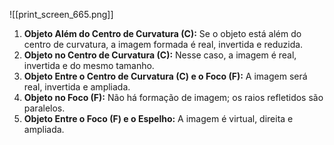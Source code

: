 ![[print_screen_665.png]]

1. **Objeto Além do Centro de Curvatura (C):** Se o objeto está além do centro de curvatura, a imagem formada é real, invertida e reduzida.
2. **Objeto no Centro de Curvatura (C):** Nesse caso, a imagem é real, invertida e do mesmo tamanho.
3. **Objeto Entre o Centro de Curvatura (C) e o Foco (F):** A imagem será real, invertida e ampliada.
4. **Objeto no Foco (F):** Não há formação de imagem; os raios refletidos são paralelos.
5. **Objeto Entre o Foco (F) e o Espelho:** A imagem é virtual, direita e ampliada.

